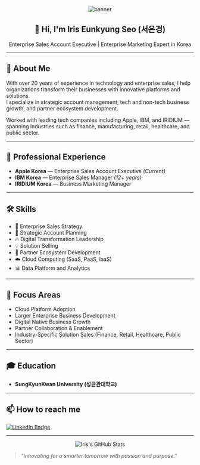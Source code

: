 <p align="center">
  <img src="https://capsule-render.vercel.app/api?type=waving&color=0:6db3f2,100:1e3c72&height=200&section=header&text=Iris%20Eunkyung%20Seo&fontSize=40&fontColor=ffffff" alt="banner" />
</p>

<h2 align="center">👋 Hi, I'm Iris Eunkyung Seo (서은경)</h2>

<p align="center">
Enterprise Sales Account Executive | Enterprise Marketing Expert in Korea
</p>

---

## 🚀 About Me

With over 20 years of experience in technology and enterprise sales, I help organizations transform their businesses with innovative platforms and solutions.  
I specialize in strategic account management, tech and non-tech business growth, and partner ecosystem development.

Worked with leading tech companies including Apple, IBM, and IRIDIUM — spanning industries such as finance, manufacturing, retail, healthcare, and public sector.

---

## 💼 Professional Experience

- **Apple Korea** — Enterprise Sales Account Executive *(Current)*
- **IBM Korea** — Enterprise Sales Manager *(12+ years)*
- **IRIDIUM Korea** — Business Marketing Manager

---

## 🛠️ Skills

- 🏢 Enterprise Sales Strategy
- 🎯 Strategic Account Planning
- 🔥 Digital Transformation Leadership
- 💡 Solution Selling
- 🤝 Partner Ecosystem Development
- ☁️ Cloud Computing (SaaS, PaaS, IaaS)
- 📊 Data Platform and Analytics


---

## 🎯 Focus Areas

- Cloud Platform Adoption
- Larger Enterprise Business Development
- Digital Native Business Growth
- Partner Collaboration & Enablement
- Industry-Specific Solution Sales (Finance, Retail, Healthcare, Public Sector)

---

## 🎓 Education

- **SungKyunKwan University (성균관대학교)**

---

## 📫 How to reach me

<p align="left">
  <a href="https://www.linkedin.com/in/iris-eunkyung-seo-8446aaa2/" target="_blank">
    <img src="https://img.shields.io/badge/LinkedIn-0A66C2?style=for-the-badge&logo=linkedin&logoColor=white" alt="LinkedIn Badge"/>
  </a>
</p>

---

<p align="center">
  <img src="https://github-readme-stats.vercel.app/api?username=iris-seo&show_icons=true&theme=calm" alt="Iris's GitHub Stats" />
</p>

> _"Innovating for a smarter tomorrow with passion and purpose."_
